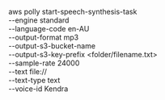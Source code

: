 <!--This command is used to convert a text file to an mp3 using Amazon Polly. Upload the text file to Amazon S3 then run the AWS Polly command. Once complete you can download the generated mp3 and play it -->



aws polly start-speech-synthesis-task \
          --engine standard \
          --language-code en-AU \
          --output-format mp3 \
          --output-s3-bucket-name <s3-bucket-name> \
          --output-s3-key-prefix <folder/filename.txt> \
          --sample-rate 24000 \
          --text file://<filename> \
          --text-type text \
          --voice-id Kendra